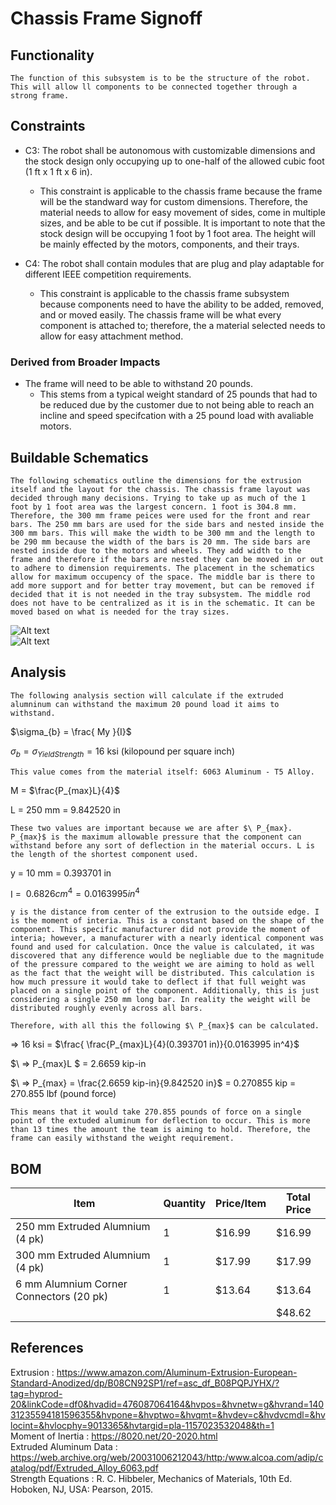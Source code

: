 # Chassis Frame Signoff

## Functionality 

	The function of this subsystem is to be the structure of the robot. This will allow ll components to be connected together through a strong frame.

## Constraints

- C3: The robot shall be autonomous with customizable dimensions and the stock design only occupying up to one-half of the allowed cubic foot (1 ft x 1 ft x 6 in).
	- This constraint is applicable to the chassis frame because the frame will be the standward way for custom dimensions. Therefore, the material needs to allow for easy movement of sides, come in multiple sizes, and be able to be cut if possible. It is important to note that the stock design will be occupying 1 foot by 1 foot area. The height will be mainly effected by the motors, components, and their trays.

- C4: The robot shall contain modules that are plug and play adaptable for different IEEE competition requirements.
	- This constraint is applicable to the chassis frame subsystem because components need to have the ability to be added, removed, and or moved easily. The chassis frame will be what every component is attached to; therefore, the a material selected needs to allow for easy attachment method.

### Derived from Broader Impacts

- The frame will need to be able to withstand 20 pounds.
	- This stems from a typical weight standard of 25 pounds that had to be reduced due by the customer due to not being able to reach an incline and speed specifcation with a 25 pound load with avaliable motors.

## Buildable Schematics
	The following schematics outline the dimensions for the extrusion itself and the layout for the chassis. The chassis frame layout was decided through many decisions. Trying to take up as much of the 1 foot by 1 foot area was the largest concern. 1 foot is 304.8 mm. Therefore, the 300 mm frame peices were used for the front and rear bars. The 250 mm bars are used for the side bars and nested inside the 300 mm bars. This will make the width to be 300 mm and the length to be 290 mm because the width of the bars is 20 mm. The side bars are nested inside due to the motors and wheels. They add width to the frame and therefore if the bars are nested they can be moved in or out to adhere to dimension requirements. The placement in the schematics allow for maximum occupency of the space. The middle bar is there to add more support and for better tray movement, but can be removed if decided that it is not needed in the tray subsystem. The middle rod does not have to be centralized as it is in the schematic. It can be moved based on what is needed for the tray sizes.  
![Alt text](https://github.com/lchapman42/Control-Sensing-Wireless-Charging-Robot/blob/mbolson-ChassisFrame-Signoff/Documentation/Images/Extrusion.jpg)  
![Alt text](https://github.com/lchapman42/Control-Sensing-Wireless-Charging-Robot/blob/mbolson-ChassisFrame-Signoff/Documentation/Images/Chassis%20Frame.jpg)

## Analysis
	The following analysis section will calculate if the extruded alumninum can withstand the maximum 20 pound load it aims to withstand.  
  
$\sigma_{b} = \frac{ My }{I}$  
  
$\sigma_{b} = \sigma_{Yield Strength} = 16$ ksi (kilopound per square inch)
     
	This value comes from the material itself: 6063 Aluminum - T5 Alloy.  
  
M = $\frac{P_{max}L}{4}$  
  
L = 250 mm = 9.842520 in  
   
	These two values are important because we are after $\ P_{max}. P_{max}$ is the maximum allowable pressure that the component can withstand before any sort of deflection in the material occurs. L is the length of the shortest component used.   
  
y = 10 mm = 0.393701 in  
   
I = $\ 0.6826 cm^4 = 0.0163995 in^4$  
    
	y is the distance from center of the extrusion to the outside edge. I is the moment of interia. This is a constant based on the shape of the component. This specific manufacturer did not provide the moment of interia; however, a manufacturer with a nearly identical component was found and used for calculation. Once the value is calculated, it was discovered that any difference would be negliable due to the magnitude of the pressure compared to the weight we are aiming to hold as well as the fact that the weight will be distributed. This calculation is how much pressure it would take to deflect if that full weight was placed on a single point of the component. Additionally, this is just considering a single 250 mm long bar. In reality the weight will be distributed roughly evenly across all bars.
  
	Therefore, with all this the following $\ P_{max}$ can be calculated.  
   
=> 16 ksi = $\frac{ \frac{P_{max}L}{4}(0.393701 in)}{0.0163995 in^4}$  
   
$\ => P_{max}L $ = 2.6659 kip-in  
   
$\ => P_{max} = \frac{2.6659 kip-in}{9.842520 in}$ = 0.270855 kip = 270.855 lbf (pound force)   
  
	This means that it would take 270.855 pounds of force on a single point of the extuded aluminum for deflection to occur. This is more than 13 times the amount the team is aiming to hold. Therefore, the frame can easily withstand the weight requirement.  

## BOM
| Item | Quantity | Price/Item | Total Price | 
|-|-|-|-|
| 250 mm Extruded Alumnium (4 pk)| 1 | $16.99 | $16.99 |
| 300 mm Extruded Alumnium (4 pk)| 1 | $17.99 | $17.99 |
| 6 mm Alumnium Corner Connectors (20 pk)| 1 | $13.64 | $13.64 |
| | | | $48.62 |

## References
Extrusion : https://www.amazon.com/Aluminum-Extrusion-European-Standard-Anodized/dp/B08CN92SP1/ref=asc_df_B08PQPJYHX/?tag=hyprod-20&linkCode=df0&hvadid=476087064164&hvpos=&hvnetw=g&hvrand=14031235594181596355&hvpone=&hvptwo=&hvqmt=&hvdev=c&hvdvcmdl=&hvlocint=&hvlocphy=9013365&hvtargid=pla-1157023532048&th=1  
Moment of Inertia : https://8020.net/20-2020.html  
Extruded Aluminum Data : https://web.archive.org/web/20031006212043/http:/www.alcoa.com/adip/catalog/pdf/Extruded_Alloy_6063.pdf  
Strength Equations : R. C. Hibbeler, Mechanics of Materials, 10th Ed. Hoboken, NJ, USA: Pearson, 2015.

